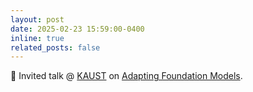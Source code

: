 ```yaml
---
layout: post
date: 2025-02-23 15:59:00-0400
inline: true
related_posts: false
---
```


🎤 Invited talk @ <a href="https://cemse.kaust.edu.sa/events/by-type/presentation/2025/02/24/adapting-foundation-models-reinforcement-learning">KAUST</a> on <a href="/assets/pdf/adapters.pdf">Adapting Foundation Models</a>.